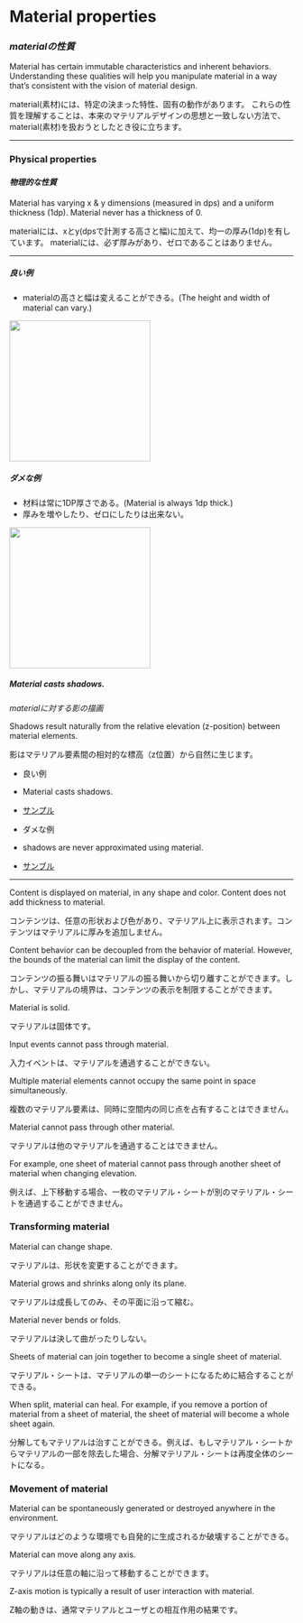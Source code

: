 Material properties
===
### _materialの性質_

Material has certain immutable characteristics and inherent behaviors. Understanding these qualities will help you manipulate material in a way that’s consistent with the vision of material design.

material(素材)には、特定の決まった特性、固有の動作があります。
これらの性質を理解することは、本来のマテリアルデザインの思想と一致しない方法で、material(素材)を扱おうとしたとき役に立ちます。

---

### Physical properties

#### _物理的な性質_

Material has varying x & y dimensions (measured in dps) and a uniform thickness (1dp). Material never has a thickness of 0.

materialには、xとy(dpsで計測する高さと幅)に加えて、均一の厚み(1dp)を有しています。
materialには、必ず厚みがあり、ゼロであることはありません。

---

##### 良い例

 * materialの高さと幅は変えることができる。(The height and width of material can vary.)

<img src="http://material-design.storage.googleapis.com/publish/v_1/quantumexternal/0B8v7jImPsDi-aTBFT1FDVEstenM/whatismaterial_materialproperties_physicalproperties_thickness_01_yes.png" width="250" />

##### ダメな例

 * 材料は常に1DP厚さである。(Material is always 1dp thick.)
 * 厚みを増やしたり、ゼロにしたりは出来ない。
 
<img src="http://material-design.storage.googleapis.com/publish/v_1/quantumexternal/0B8v7jImPsDi-Sno0Qy1FY3UtaFk/whatismaterial_materialproperties_physicalproperties_thickness_02_no.png" width="250" />


##### Material casts shadows.

_materialに対する影の描画_

Shadows result naturally from the relative elevation (z-position) between material elements.

影はマテリアル要素間の相対的な標高（z位置）から自然に生じます。

 * 良い例
  * Material casts shadows.
  * [サンプル](http://material-design.storage.googleapis.com/publish/v_1/quantumexternal/0B0NGgBg38lWWSE9IaUpqYzlpSW8/whatismaterial-materialprop-physicalprop-020201_PaperShadow_Do_xhdpi_007.webm)


 * ダメな例
  * shadows are never approximated using material.
  * [サンブル](http://material-design.storage.googleapis.com/publish/v_1/quantumexternal/0B0NGgBg38lWWYU5lQ1VXQjA3NnM/whatismaterial-materialprop-physicalprop-020201_PaperShadow_Dont_xhdpi_007.webm)
 

---

Content is displayed on material, in any shape and color. Content does not add thickness to material.

コンテンツは、任意の形状および色があり、マテリアル上に表示されます。コンテンツはマテリアルに厚みを追加しません。

Content behavior can be decoupled from the behavior of material. However, the bounds of the material can limit the display of the content.

コンテンツの振る舞いはマテリアルの振る舞いから切り離すことができます。しかし、マテリアルの境界は、コンテンツの表示を制限することができます。

Material is solid.

マテリアルは固体です。

Input events cannot pass through material.

入力イベントは、マテリアルを通過することができない。

Multiple material elements cannot occupy the same point in space simultaneously.

複数のマテリアル要素は、同時に空間内の同じ点を占有することはできません。

Material cannot pass through other material.

マテリアルは他のマテリアルを通過することはできません。

For example, one sheet of material cannot pass through another sheet of material when changing elevation.

例えば、上下移動する場合、一枚のマテリアル・シートが別のマテリアル・シートを通過することができません。

### Transforming material

Material can change shape.

マテリアルは、形状を変更することができます。

Material grows and shrinks along only its plane.

マテリアルは成長してのみ、その平面に沿って縮む。

Material never bends or folds.

マテリアルは決して曲がったりしない。

Sheets of material can join together to become a single sheet of material.

マテリアル・シートは、マテリアルの単一のシートになるために結合することができる。

When split, material can heal. For example, if you remove a portion of material from a sheet of material, the sheet of material will become a whole sheet again.

分解してもマテリアルは治すことができる。例えば、もしマテリアル・シートからマテリアルの一部を除去した場合、分解マテリアル・シートは再度全体のシートになる。

### Movement of material

Material can be spontaneously generated or destroyed anywhere in the environment.

マテリアルはどのような環境でも自発的に生成されるか破壊することができる。

Material can move along any axis.

マテリアルは任意の軸に沿って移動することができます。

Z-axis motion is typically a result of user interaction with material.

Z軸の動きは、通常マテリアルとユーザとの相互作用の結果です。

